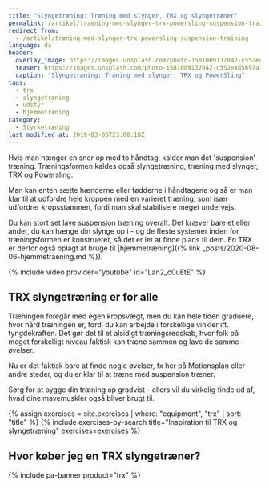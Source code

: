```yaml
---
title: "Slyngetræning: Træning med slynger, TRX og slyngetræner"
permalink: /artikel/traening-med-slynger-trx-powersling-suspension-training/
redirect_from:
  - /artikel/træning-med-slynger-trx-powersling-suspension-training
language: da
header:
  overlay_image: https://images.unsplash.com/photo-1581009137042-c552e485697a?ixlib=rb-1.2.1&ixid=eyJhcHBfaWQiOjEyMDd9&auto=format&fit=crop&w=1200&q=5
  teaser: https://images.unsplash.com/photo-1581009137042-c552e485697a?ixlib=rb-1.2.1&ixid=eyJhcHBfaWQiOjEyMDd9&auto=format&fit=crop&w=400&q=5
  caption: "Slyngetræning: Træning med slynger, TRX og PowerSling"
tags:
  - trx
  - slyngetræning
  - udstyr
  - hjemmetræning
category:
  - Styrketræning
last_modified_at: 2019-03-06T23:00:18Z
---
```


Hvis man hænger en snor op med to håndtag, kalder man det 'suspension' træning. Træningsformen kaldes også slyngetræning, træning med slynger, TRX og Powersling.

Man kan enten sætte hænderne eller fødderne i håndtagene og så er man klar til at udfordre hele kroppen med en varieret træning, som især udfordrer kropsstammen, fordi man skal stabilisere meget undervejs.

Du kan stort set lave suspension træning overalt. Det kræver bare et eller andet, du kan hænge din slynge op i - og de fleste systemer inden for træningsformen er konstrueret, så det er let at finde plads til dem. En TRX er derfor også oplagt at bruge til [hjemmetræning]({% link _posts/2020-08-06-hjemmetraening.md %}).

{% include video provider="youtube" id="Lan2_c0uEtE" %}

## TRX slyngetræning er for alle

Træningen foregår med egen kropsvægt, men du kan hele tiden graduere, hvor hård træningen er, fordi du kan arbejde i forskellige vinkler ift. tyngdekraften. Det gør det til et alsidigt træningsredskab, hvor folk på meget forskelligt niveau faktisk kan træne sammen og lave de samme øvelser.

Nu er det faktisk bare at finde nogle øvelser, fx her på Motionsplan eller andre steder, og du er klar til at træne med suspension træner.

Sørg for at bygge din træning op gradvist - ellers vil du virkelig finde ud af, hvad dine mavemuskler også bliver brugt til.

{% assign exercises = site.exercises | where: "equipment", "trx" | sort: "title" %}
{% include exercises-by-search title="Inspiration til TRX og slyngetræning" exercises=exercises %}

## Hvor køber jeg en TRX slyngetræner?

{% include pa-banner product="trx" %}
